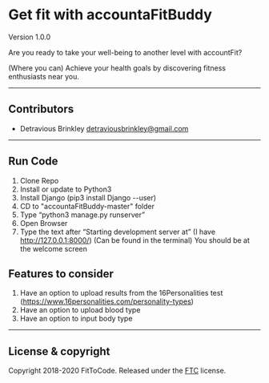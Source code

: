 # Get fit with accountaFitBuddy

Version 1.0.0

Are you ready to take your well-being to another level with accountFit?

(Where you can) Achieve your health goals by discovering fitness enthusiasts near you. 

---
## Contributors
* Detravious Brinkley <detraviousbrinkley@gmail.com>

---
## Run Code
1.	Clone Repo
2.  Install or update to Python3	
3.	Install Django (pip3 install Django --user)
4.	CD to "accountaFitBuddy-master" folder
5.	Type “python3 manage.py runserver”
6.	Open Browser 
7.	Type the text after “Starting development server at” (I have http://127.0.0.1:8000/) (Can be found in the terminal)
You should be at the welcome screen 


## Features to consider
1. Have an option to upload results from the 16Personalities test (https://www.16personalities.com/personality-types)
2. Have an option to upload blood type
3. Have an option to input body type

---
## License & copyright
Copyright 2018-2020 FitToCode. Released under the [FTC](https://fittocode.com) license.
